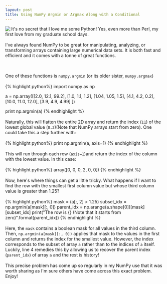 ```yaml
---
layout: post
title: Using NumPy Argmin or Argmax Along with a Conditional
---
```


<img class="img-left" align="left" src="{{ site.url }}/images/numpy.jpeg">

It's no secret that I love me some Python! Yes, even more than Perl, my first love from my graduate school days. 
<br><br>
I've always found NumPy to be great for manipulating, analyzing, or transforming arrays containing large numerical data sets. It is both fast and efficient and it comes with a tonne of great functions.
<!--more-->
<br><br>
One of these functions is `numpy.argmin` (or its older sister, `numpy.argmax`)
<br><br>
{% highlight python%}
import numpy as np

a = np.array([[2.0, 12.1, 99.2],
              [1.0, 1.1, 1.2],
              [1.04, 1.05, 1.5],
              [4.1, 4.2, 0.2],
              [10.0, 11.0, 12.0],
              [3.9, 4.9, 4.99]
             ])

print np.argmin(a)
{% endhighlight %}
<br><br>
Naturally, this will flatten the entire 2D array and return the index (`11`) of the lowest global value (`0.2`)(Note that NumPy arrays start from zero). One could take this a step further with:
<br><br>
{% highlight python%}
print np.argmin(a, axis=1)
{% endhighlight %}
<br><br>
This will run through each row (`axis=1`)and return the index of the column with the lowest value. In this case:
<br><br>
{% highlight python%}
array([0, 0, 0, 2, 0, 0])
{% endhighlight %}
<br><br>
Now, here's where things can get a little tricky. What happens if I want to find the row with the smallest first column value but whose third column value is greater than 1.25?
<br><br>
{% highlight python%}
mask = (a[:, 2] > 1.25)
subset_idx = np.argmin(a[mask][:, 0])
parent_idx = np.arange(a.shape[0])[mask][subset_idx]
print("The row is {} (Note that it starts from zero)".format(parent_idx))
{% endhighlight %}
<br><br>
Here, the `mask` contains a boolean mask for all values in the third column. Then, `np.argmin(a[mask][:, 0])` applies that mask to the values in the first column and returns the index for the smallest value. However, the index corresponds to the subset of array `a` rather than to the indices of `a` itself. Luckily, line 4 remedies this by allowing us to recover the parent index (`parent_idx`) of array `a` and the rest is history!
<br><br>
This precise problem has come up so regularly in my NumPy use that it was worth sharing as I'm sure others have come across this exact problem. Enjoy!


